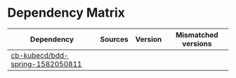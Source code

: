 # Dependency Matrix

Dependency | Sources | Version | Mismatched versions
---------- | ------- | ------- | -------------------
[cb-kubecd/bdd-spring-1582050811](https://github.com/cb-kubecd/bdd-spring-1582050811.git) |  | []() | 
